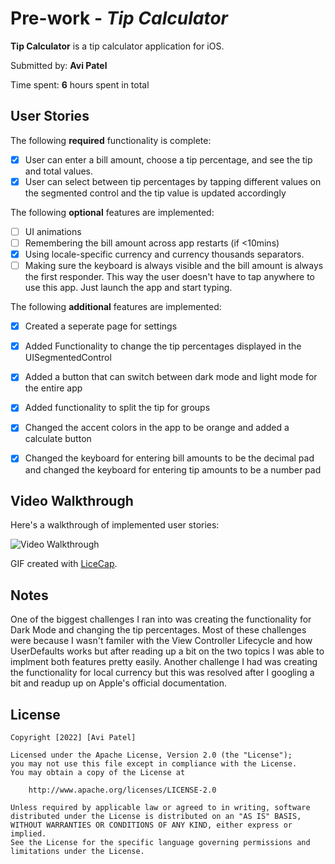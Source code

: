 # Pre-work - *Tip Calculator*

**Tip Calculator** is a tip calculator application for iOS.

Submitted by: **Avi Patel**

Time spent: **6** hours spent in total

## User Stories

The following **required** functionality is complete:

* [x] User can enter a bill amount, choose a tip percentage, and see the tip and total values.
* [x] User can select between tip percentages by tapping different values on the segmented control and the tip value is updated accordingly

The following **optional** features are implemented:

* [ ] UI animations
* [ ] Remembering the bill amount across app restarts (if <10mins)
* [x] Using locale-specific currency and currency thousands separators.
* [ ] Making sure the keyboard is always visible and the bill amount is always the first responder. This way the user doesn't have to tap anywhere to use this app. Just launch the app and start typing.

The following **additional** features are implemented:

- [x] Created a seperate page for settings 
- [x] Added Functionality to change the tip percentages displayed in the UISegmentedControl
- [x] Added a button that can switch between dark mode and light mode for the entire app
- [x] Added functionality to split the tip for groups
- [x] Changed the accent colors in the app to be orange and added a calculate button 
- [x] Changed the keyboard for entering bill amounts to be the decimal pad and changed the keyboard for entering tip amounts to be a number pad




## Video Walkthrough

Here's a walkthrough of implemented user stories:

<img src='http://i.imgur.com/link/to/your/gif/file.gif' title='Video Walkthrough' width='' alt='Video Walkthrough' />

GIF created with [LiceCap](http://www.cockos.com/licecap/).

## Notes

One of the biggest challenges I ran into was creating the functionality for Dark Mode and changing the tip percentages. Most of these challenges were because I wasn't familer with the View Controller Lifecycle and how UserDefaults works but after reading up a bit on the two topics I was able to implment both features pretty easily. Another challenge I had was creating the functionality for local currency but this was resolved after I googling a bit and readup up on Apple's official documentation.

## License

    Copyright [2022] [Avi Patel]

    Licensed under the Apache License, Version 2.0 (the "License");
    you may not use this file except in compliance with the License.
    You may obtain a copy of the License at

        http://www.apache.org/licenses/LICENSE-2.0

    Unless required by applicable law or agreed to in writing, software
    distributed under the License is distributed on an "AS IS" BASIS,
    WITHOUT WARRANTIES OR CONDITIONS OF ANY KIND, either express or implied.
    See the License for the specific language governing permissions and
    limitations under the License.